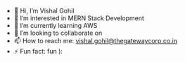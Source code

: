 - 👋 Hi, I’m Vishal Gohil
- 👀 I’m interested in MERN Stack Development
- 🌱 I’m currently learning AWS
- 💞️ I’m looking to collaborate on 
- 📫 How to reach me: vishal.gohil@thegatewaycorp.co.in
- ⚡ Fun fact: fun ):

<!---
vishalgohil101/vishalgohil101 is a ✨ special ✨ repository because its `README.md` (this file) appears on your GitHub profile.
You can click the Preview link to take a look at your changes.
--->

